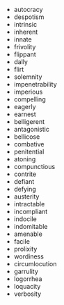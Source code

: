 - autocracy
- despotism
- intrinsic
- inherent
- innate
- frivolity
- flippant
- dally
- flirt
- solemnity
- impenetrability
- imperious
- compelling
- eagerly
- earnest
- belligerent
- antagonistic
- bellicose
- combative
- penitential
- atoning
- compunctious
- contrite
- defiant
- defying
- austerity
- intractable
- incompliant
- indocile
- indomitable
- amenable
- facile
- prolixity
- wordiness
- circumlocution
- garrulity
- logorrhea
- loquacity
- verbosity
